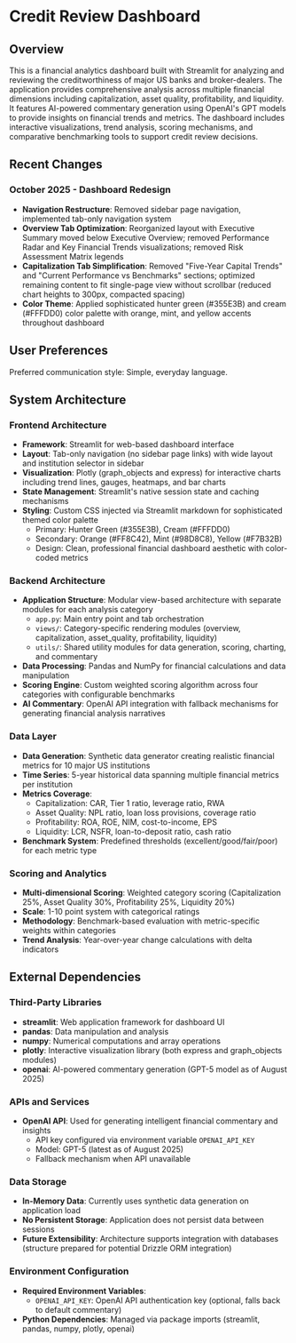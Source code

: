 # Credit Review Dashboard

## Overview

This is a financial analytics dashboard built with Streamlit for analyzing and reviewing the creditworthiness of major US banks and broker-dealers. The application provides comprehensive analysis across multiple financial dimensions including capitalization, asset quality, profitability, and liquidity. It features AI-powered commentary generation using OpenAI's GPT models to provide insights on financial trends and metrics. The dashboard includes interactive visualizations, trend analysis, scoring mechanisms, and comparative benchmarking tools to support credit review decisions.

## Recent Changes

### October 2025 - Dashboard Redesign
- **Navigation Restructure**: Removed sidebar page navigation, implemented tab-only navigation system
- **Overview Tab Optimization**: Reorganized layout with Executive Summary moved below Executive Overview; removed Performance Radar and Key Financial Trends visualizations; removed Risk Assessment Matrix legends
- **Capitalization Tab Simplification**: Removed "Five-Year Capital Trends" and "Current Performance vs Benchmarks" sections; optimized remaining content to fit single-page view without scrollbar (reduced chart heights to 300px, compacted spacing)
- **Color Theme**: Applied sophisticated hunter green (#355E3B) and cream (#FFFDD0) color palette with orange, mint, and yellow accents throughout dashboard

## User Preferences

Preferred communication style: Simple, everyday language.

## System Architecture

### Frontend Architecture
- **Framework**: Streamlit for web-based dashboard interface
- **Layout**: Tab-only navigation (no sidebar page links) with wide layout and institution selector in sidebar
- **Visualization**: Plotly (graph_objects and express) for interactive charts including trend lines, gauges, heatmaps, and bar charts
- **State Management**: Streamlit's native session state and caching mechanisms
- **Styling**: Custom CSS injected via Streamlit markdown for sophisticated themed color palette
  - Primary: Hunter Green (#355E3B), Cream (#FFFDD0)
  - Secondary: Orange (#FF8C42), Mint (#98D8C8), Yellow (#F7B32B)
  - Design: Clean, professional financial dashboard aesthetic with color-coded metrics

### Backend Architecture
- **Application Structure**: Modular view-based architecture with separate modules for each analysis category
  - `app.py`: Main entry point and tab orchestration
  - `views/`: Category-specific rendering modules (overview, capitalization, asset_quality, profitability, liquidity)
  - `utils/`: Shared utility modules for data generation, scoring, charting, and commentary
- **Data Processing**: Pandas and NumPy for financial calculations and data manipulation
- **Scoring Engine**: Custom weighted scoring algorithm across four categories with configurable benchmarks
- **AI Commentary**: OpenAI API integration with fallback mechanisms for generating financial analysis narratives

### Data Layer
- **Data Generation**: Synthetic data generator creating realistic financial metrics for 10 major US institutions
- **Time Series**: 5-year historical data spanning multiple financial metrics per institution
- **Metrics Coverage**: 
  - Capitalization: CAR, Tier 1 ratio, leverage ratio, RWA
  - Asset Quality: NPL ratio, loan loss provisions, coverage ratio
  - Profitability: ROA, ROE, NIM, cost-to-income, EPS
  - Liquidity: LCR, NSFR, loan-to-deposit ratio, cash ratio
- **Benchmark System**: Predefined thresholds (excellent/good/fair/poor) for each metric type

### Scoring and Analytics
- **Multi-dimensional Scoring**: Weighted category scoring (Capitalization 25%, Asset Quality 30%, Profitability 25%, Liquidity 20%)
- **Scale**: 1-10 point system with categorical ratings
- **Methodology**: Benchmark-based evaluation with metric-specific weights within categories
- **Trend Analysis**: Year-over-year change calculations with delta indicators

## External Dependencies

### Third-Party Libraries
- **streamlit**: Web application framework for dashboard UI
- **pandas**: Data manipulation and analysis
- **numpy**: Numerical computations and array operations
- **plotly**: Interactive visualization library (both express and graph_objects modules)
- **openai**: AI-powered commentary generation (GPT-5 model as of August 2025)

### APIs and Services
- **OpenAI API**: Used for generating intelligent financial commentary and insights
  - API key configured via environment variable `OPENAI_API_KEY`
  - Model: GPT-5 (latest as of August 2025)
  - Fallback mechanism when API unavailable

### Data Storage
- **In-Memory Data**: Currently uses synthetic data generation on application load
- **No Persistent Storage**: Application does not persist data between sessions
- **Future Extensibility**: Architecture supports integration with databases (structure prepared for potential Drizzle ORM integration)

### Environment Configuration
- **Required Environment Variables**:
  - `OPENAI_API_KEY`: OpenAI API authentication key (optional, falls back to default commentary)
- **Python Dependencies**: Managed via package imports (streamlit, pandas, numpy, plotly, openai)